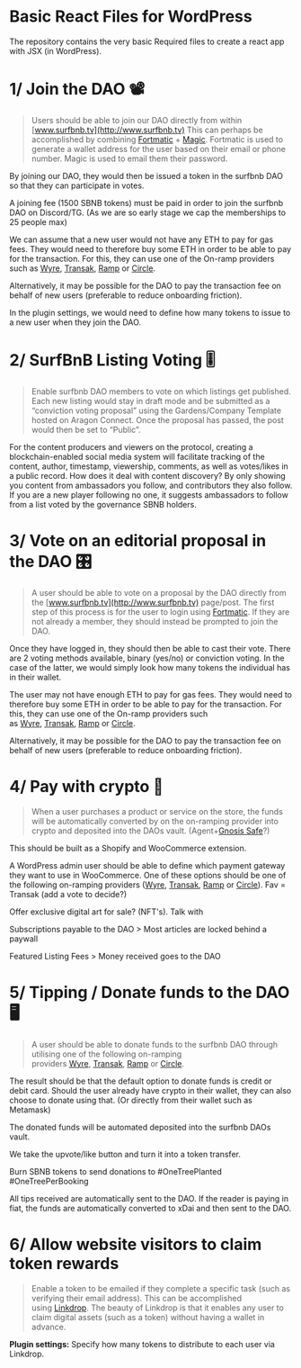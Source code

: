 # Basic React Files for WordPress
The repository contains the very basic Required files to create a react app with JSX (in WordPress).

# 1/ Join the DAO 📽

> Users should be able to join our DAO directly from within [www.surfbnb.tv](http://www.surfbnb.tv)  This can perhaps be accomplished by combining [Fortmatic](https://fortmatic.com/) + [Magic](https://magic.link/). Fortmatic is used to generate a wallet address for the user based on their email or phone number. Magic is used to email them their password.

By joining our DAO, they would then be issued a token in the surfbnb DAO so that they can participate in votes.

A joining fee (1500 SBNB tokens) must be paid in order to join the surfbnb DAO on Discord/TG. (As we are so early stage we cap the memberships to 25 people max)

We can assume that a new user would not have any ETH to pay for gas fees. They would need to therefore buy some ETH in order to be able to pay for the transaction. For this, they can use one of the On-ramp providers such as [Wyre](https://www.sendwyre.com/), [Transak](https://transak.com/), [Ramp](https://instant.ramp.network/) or [Circle](https://www.circle.com/en/). 

Alternatively, it may be possible for the DAO to pay the transaction fee on behalf of new users (preferable to reduce onboarding friction).

In the plugin settings, we would need to define how many tokens to issue to a new user when they join the DAO. 

# 2/ SurfBnB Listing Voting 🎚

> Enable surfbnb DAO members to vote on which listings get published. Each new listing would stay in draft mode and be submitted as a “conviction voting proposal” using the Gardens/Company Template hosted on Aragon Connect. Once the proposal has passed, the post would then be set to “Public”.

For the content producers and viewers on the protocol, creating a blockchain-enabled social media system will facilitate tracking of the content, author, timestamp, viewership, comments, as well as votes/likes in a public record. How does it deal with content discovery? By only showing you content from ambassadors you follow, and contributors they also follow. If you are a new player following no one, it suggests ambassadors to follow from a list voted by the governance SBNB holders.

# 3/ Vote on an editorial proposal in the DAO 🎛

> A user should be able to vote on a proposal by the DAO directly from the [www.surfbnb.tv](http://www.surfbnb.tv)  page/post. The first step of this process is for the user to login using [Fortmatic](https://fortmatic.com/). If they are not already a member, they should instead be prompted to join the DAO.

Once they have logged in, they should then be able to cast their vote. There are 2 voting methods available, binary (yes/no) or conviction voting. In the case of the latter, we would simply look how many tokens the individual has in their wallet.

The user may not have enough ETH to pay for gas fees. They would need to therefore buy some ETH in order to be able to pay for the transaction. For this, they can use one of the On-ramp providers such as [Wyre](https://www.sendwyre.com/), [Transak](https://transak.com/), [Ramp](https://instant.ramp.network/) or [Circle](https://www.circle.com/en/).

Alternatively, it may be possible for the DAO to pay the transaction fee on behalf of new users (preferable to reduce onboarding friction).

# 4/ Pay with crypto 📡

> When a user purchases a product or service on the store, the funds will be automatically converted by on the on-ramping provider into crypto and deposited into the DAOs vault. (Agent+[Gnosis Safe](https://gnosis-safe.io/#mobile)?)

This should be built as a Shopify and WooCommerce extension.

A WordPress admin user should be able to define which payment gateway they want to use in WooCommerce. One of these options should be one of the following on-ramping providers ([Wyre](https://www.sendwyre.com/), [Transak](https://transak.com/), [Ramp](https://instant.ramp.network/) or [Circle](https://www.circle.com/en/)). Fav = Transak (add a vote to decide?)

Offer exclusive digital art for sale? (NFT's). Talk with 

Subscriptions payable to the DAO > Most articles are locked behind a paywall

Featured Listing Fees  > Money received goes to the DAO

# 5/ Tipping / Donate funds to the DAO 🖥

> A user should be able to donate funds to the surfbnb DAO through utilising one of the following on-ramping providers [Wyre](https://www.sendwyre.com/), [Transak](https://transak.com/), [Ramp](https://instant.ramp.network/) or [Circle](https://www.circle.com/en/).

The result should be that the default option to donate funds is credit or debit card. Should the user already have crypto in their wallet, they can also choose to donate using that. (Or directly from their wallet such as Metamask)

The donated funds will be automated deposited into the surfbnb DAOs vault. 

We take the upvote/like button and turn it into a token transfer. 

Burn SBNB tokens to send donations to #OneTreePlanted #OneTreePerBooking

All tips received are automatically sent to the DAO. If the reader is paying in fiat, the funds are automatically converted to xDai and then sent to the DAO.

# 6/ Allow website visitors to claim token rewards

> Enable a token to be emailed if they complete a specific task (such as verifying their email address). This can be accomplished using [Linkdrop](https://linkdrop.io/). The beauty of Linkdrop is that it enables any user to claim digital assets (such as a token) without having a wallet in advance.

**Plugin settings:** Specify how many tokens to distribute to each user via Linkdrop.
